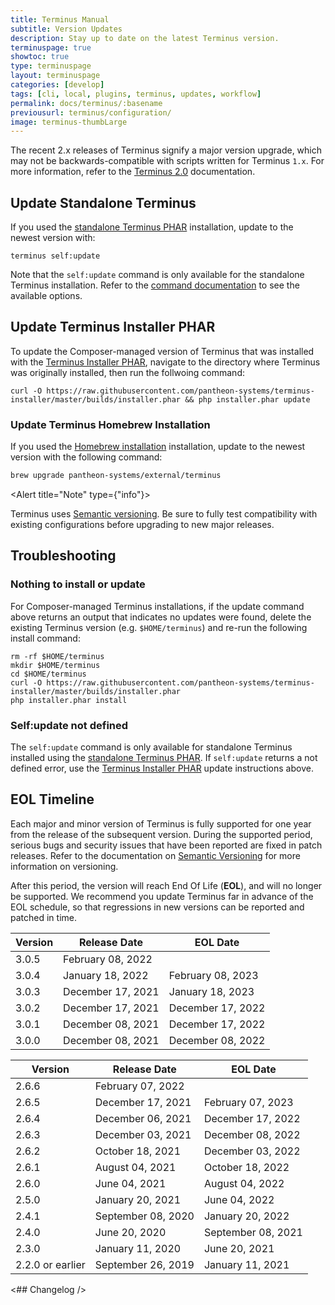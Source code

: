 ```yaml
---
title: Terminus Manual
subtitle: Version Updates
description: Stay up to date on the latest Terminus version.
terminuspage: true
showtoc: true
type: terminuspage
layout: terminuspage
categories: [develop]
tags: [cli, local, plugins, terminus, updates, workflow]
permalink: docs/terminus/:basename
previousurl: terminus/configuration/
image: terminus-thumbLarge
---
```


<Alert title="Warning" type="danger">

The recent 2.x releases of Terminus signify a major version upgrade, which may not be backwards-compatible with scripts written for Terminus `1.x`. For more information, refer to the [Terminus 2.0](/terminus-2-0) documentation.

</Alert>

<TerminusVersion text="Update to the Current Release" />

## Update Standalone Terminus

If you used the [standalone Terminus PHAR](/terminus/install#standalone-terminus-phar) installation, update to the newest version with:

```bash{promptUser: user}
terminus self:update
```

Note that the `self:update` command is only available for the standalone Terminus installation. Refer to the [command documentation](/terminus/commands/self-update) to see the available options.

## Update Terminus Installer PHAR

To update the Composer-managed version of Terminus that was installed with the [Terminus Installer PHAR](/terminus/install#terminus-installer-phar), navigate to the directory where Terminus was originally installed, then run the follwoing command:

```bash{promptUser: user}
curl -O https://raw.githubusercontent.com/pantheon-systems/terminus-installer/master/builds/installer.phar && php installer.phar update
```

### Update Terminus Homebrew Installation

If you used the [Homebrew installation](/terminus/install#homebrew-installation) installation, update to the newest version with the following command:

```bash
brew upgrade pantheon-systems/external/terminus
```

<Alert title="Note" type={"info"}>

Terminus uses [Semantic versioning](https://semver.org/). Be sure to fully
test compatibility with existing configurations before upgrading to new major
releases.

</Alert>

## Troubleshooting

### Nothing to install or update

For Composer-managed Terminus installations, if the update command above returns an output that indicates no updates were found, delete the existing Terminus version (e.g. <code>\$HOME/terminus</code>) and re-run the following install command:

```bash{promptUser: user}
rm -rf $HOME/terminus
mkdir $HOME/terminus
cd $HOME/terminus
curl -O https://raw.githubusercontent.com/pantheon-systems/terminus-installer/master/builds/installer.phar
php installer.phar install
```

### Self:update not defined

The `self:update` command is only available for standalone Terminus installed using the [standalone Terminus PHAR](/terminus/install#standalone-terminus-phar). If `self:update` returns a not defined error, use the [Terminus Installer PHAR](#update-terminus-installer-phar) update instructions above.

## EOL Timeline

Each major and minor version of Terminus is fully supported for one year from the release of the subsequent version. During the supported period, serious bugs and security issues that have been reported are fixed in patch releases. Refer to the documentation on [Semantic Versioning](https://semver.org/) for more information on versioning.

After this period, the version will reach End Of Life (**EOL**), and will no longer be supported. We recommend you update Terminus far in advance of the EOL schedule, so that regressions in new versions can be reported and patched in time.

<TabList>

<Tab title="Terminus 3.x " id="terminus-version-3" active={true}>

| Version           | Release Date       | EOL Date          |
| ----------------- | ------------------ | ----------------- |
| 3.0.5             | February 08, 2022  |                   |
| 3.0.4             | January  18, 2022  | February 08, 2023 |
| 3.0.3             | December 17, 2021  | January  18, 2023 |
| 3.0.2             | December 17, 2021  | December 17, 2022 |
| 3.0.1             | December 08, 2021  | December 17, 2022 |
| 3.0.0             | December 08, 2021  | December 08, 2022 |
</Tab>

<Tab title="Terminus 2.x" id="terminus-version-2">

| Version           | Release Date      | EOL Date          |
| ----------------- | ----------------- | ----------------- |
| 2.6.6             | February 07, 2022 |                   |
| 2.6.5             | December 17, 2021 | February 07, 2023 |
| 2.6.4             | December 06, 2021 | December 17, 2022 |
| 2.6.3             | December 03, 2021 | December 08, 2022 |
| 2.6.2             | October  18, 2021 | December 03, 2022 |
| 2.6.1             | August 04, 2021   | October 18, 2022  |
| 2.6.0             | June 04, 2021     | August 04, 2022   |
| 2.5.0             | January 20, 2021  | June 04, 2022     |
| 2.4.1             | September 08, 2020| January 20, 2022  |
| 2.4.0             | June 20, 2020     | September 08, 2021|
| 2.3.0             | January 11, 2020  | June 20, 2021     |
| 2.2.0  or earlier | September 26, 2019| January 11, 2021  |
</Tab>

</TabList>

<## Changelog />

<Releases />
